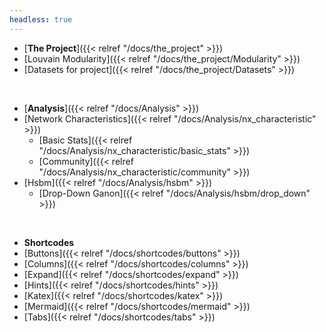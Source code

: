```yaml
---
headless: true
---
```


- [**The Project**]({{< relref "/docs/the_project" >}})
- [Louvain Modularity]({{< relref "/docs/the_project/Modularity" >}})
- [Datasets for project]({{< relref "/docs/the_project/Datasets" >}})
<br />

- [**Analysis**]({{< relref "/docs/Analysis" >}})
- [Network Characteristics]({{< relref "/docs/Analysis/nx_characteristic" >}})
  - [Basic Stats]({{< relref "/docs/Analysis/nx_characteristic/basic_stats" >}})
  - [Community]({{< relref "/docs/Analysis/nx_characteristic/community" >}})
- [Hsbm]({{< relref "/docs/Analysis/hsbm" >}})
  - [Drop-Down Ganon]({{< relref "/docs/Analysis/hsbm/drop_down" >}})
<br />

- **Shortcodes**
- [Buttons]({{< relref "/docs/shortcodes/buttons" >}})
- [Columns]({{< relref "/docs/shortcodes/columns" >}})
- [Expand]({{< relref "/docs/shortcodes/expand" >}})
- [Hints]({{< relref "/docs/shortcodes/hints" >}})
- [Katex]({{< relref "/docs/shortcodes/katex" >}})
- [Mermaid]({{< relref "/docs/shortcodes/mermaid" >}})
- [Tabs]({{< relref "/docs/shortcodes/tabs" >}})
<br />

